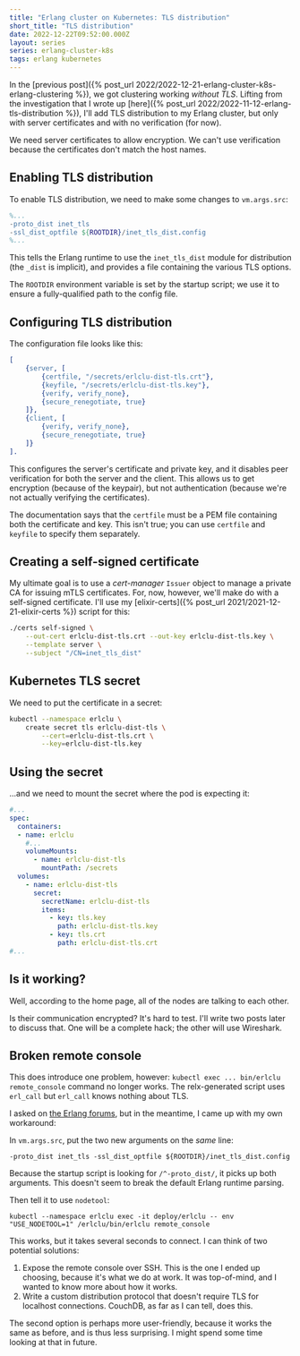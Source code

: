 ```yaml
---
title: "Erlang cluster on Kubernetes: TLS distribution"
short_title: "TLS distribution"
date: 2022-12-22T09:52:00.000Z
layout: series
series: erlang-cluster-k8s
tags: erlang kubernetes
---
```


In the [previous post]({% post_url 2022/2022-12-21-erlang-cluster-k8s-erlang-clustering %}), we got clustering working
_without TLS_. Lifting from the investigation that I wrote up [here]({% post_url 2022/2022-11-12-erlang-tls-distribution %}),
I'll add TLS distribution to my Erlang cluster, but only with server certificates and with no verification (for now).

We need server certificates to allow encryption. We can't use verification because the certificates don't match the host
names.

## Enabling TLS distribution

To enable TLS distribution, we need to make some changes to `vm.args.src`:

```erlang
%...
-proto_dist inet_tls
-ssl_dist_optfile ${ROOTDIR}/inet_tls_dist.config
%...
```

This tells the Erlang runtime to use the `inet_tls_dist` module for distribution (the `_dist` is implicit), and provides
a file containing the various TLS options.

The `ROOTDIR` environment variable is set by the startup script; we use it to ensure a fully-qualified path to the
config file.

## Configuring TLS distribution

The configuration file looks like this:

```erlang
[
    {server, [
        {certfile, "/secrets/erlclu-dist-tls.crt"},
        {keyfile, "/secrets/erlclu-dist-tls.key"},
        {verify, verify_none},
        {secure_renegotiate, true}
    ]},
    {client, [
        {verify, verify_none},
        {secure_renegotiate, true}
    ]}
].
```

This configures the server's certificate and private key, and it disables peer verification for both the server and the
client. This allows us to get encryption (because of the keypair), but not authentication (because we're not actually
verifying the certificates).

The documentation says that the `certfile` must be a PEM file containing both the certificate and key. This isn't
true; you can use `certfile` and `keyfile` to specify them separately.

## Creating a self-signed certificate

My ultimate goal is to use a _cert-manager_ `Issuer` object to manage a private CA for issuing mTLS certificates. For,
now, however, we'll make do with a self-signed certificate. I'll use my [elixir-certs]({% post_url
2021/2021-12-21-elixir-certs %}) script for this:

```bash
./certs self-signed \
    --out-cert erlclu-dist-tls.crt --out-key erlclu-dist-tls.key \
    --template server \
    --subject "/CN=inet_tls_dist"
```

## Kubernetes TLS secret

We need to put the certificate in a secret:

```bash
kubectl --namespace erlclu \
    create secret tls erlclu-dist-tls \
        --cert=erlclu-dist-tls.crt \
        --key=erlclu-dist-tls.key
```

## Using the secret

...and we need to mount the secret where the pod is expecting it:

```yaml
#...
spec:
  containers:
  - name: erlclu
    #...
    volumeMounts:
      - name: erlclu-dist-tls
        mountPath: /secrets
  volumes:
    - name: erlclu-dist-tls
      secret:
        secretName: erlclu-dist-tls
        items:
          - key: tls.key
            path: erlclu-dist-tls.key
          - key: tls.crt
            path: erlclu-dist-tls.crt
#...
```

## Is it working?

Well, according to the home page, all of the nodes are talking to each other.

Is their communication encrypted? It's hard to test. I'll write two posts later to discuss that. One will be a complete
hack; the other will use Wireshark.

## Broken remote console

This does introduce one problem, however: `kubectl exec ... bin/erlclu remote_console` command no longer works. The
relx-generated script uses `erl_call` but `erl_call` knows nothing about TLS.

I asked on [the Erlang forums](https://erlangforums.com/t/using-myapp-remote-console-with-tls-distribution/2052), but in
the meantime, I came up with my own workaround:

In `vm.args.src`, put the two new arguments on the _same_ line:

```
-proto_dist inet_tls -ssl_dist_optfile ${ROOTDIR}/inet_tls_dist.config
```

Because the startup script is looking for `/^-proto_dist/`, it picks up both arguments. This doesn't seem to break the
default Erlang runtime parsing.

Then tell it to use `nodetool`:

```
kubectl --namespace erlclu exec -it deploy/erlclu -- env "USE_NODETOOL=1" /erlclu/bin/erlclu remote_console
```

This works, but it takes several seconds to connect. I can think of two potential solutions:

1. Expose the remote console over SSH. This is the one I ended up choosing, because it's what we do at work. It was
   top-of-mind, and I wanted to know more about how it works.
2. Write a custom distribution protocol that doesn't require TLS for localhost connections. CouchDB, as far as I can
   tell, does this.

The second option is perhaps more user-friendly, because it works the same as before, and is thus less surprising. I
might spend some time looking at that in future.
